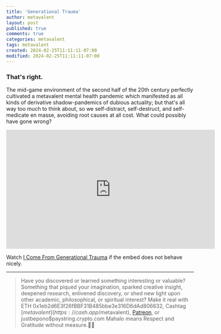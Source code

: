 ```yaml
---
title: 'Generational Trauma'
author: metavalent
layout: post
published: true
comments: true
categories: metavalent
tags: metavalent
created: 2024-02-25T11:11:11-07:00
modified: 2024-02-25T11:11:11-07:00
---
```


### That's right.

The mid-game environment of the second half of the 20th century perfectly cultivated a metavalent mental health pandemic which manifested as all kinds of derivative shadow-pandemics of dubious actuality; but that's all way too much to think about, so we self-distract, self-destruct, and self-medicate en masse, avoiding root causes at all cost. What could possibly have gone wrong?

<!-- YouTube Player -->
<iframe loading="lazy" id="ytplayer" type="text/html" class="center" width="560" height="320" src="https://www.youtube.com/embed/CS2quBsSR2U"
  frameborder="0"></iframe>


Watch [I Come From Generational Trauma](https://youtu.be/CS2quBsSR2U) if the embed does not behave nicely.

<!-- HTML5 Audio Embed - GitHub LFS storage: append ?raw=true
<div class="center"> 
<audio controls preload="none">
  <source src="https://github.com/metavalent/metavalent.github.io/blob/gh-pages/assets/audio-video/FILENAME.mp4?raw=true" type="audio/mpeg">
  <source src="https://github.com/metavalent/metavalent.github.io/blob/gh-pages/assets/audio-video/FILENAME.mp4?raw=true" type="audio/ogg">
Your browser does not support the audio element.
</audio>
 -->

<!-- For custom thumbnail
![alt text](/assets/images/image.jpg "title")
-->


---
> Have you discovered or learned something interesting or valuable? Something that piqued your imagination, sparked creative insight, deepened research, enlivened discovery, or shed new light upon other academic, philosophical, or spiritual interest? Make it real with ETH 0x1eb2d6E3f26fBBF31B485bbe3e316D6dAd806632, Cashtag [$metavalent](https://cash.app/$metavalent), [Patreon](https://patreon.com/metavalent), or justbepono$paystring.crypto.com Mahalo means Respect and Gratitude without measure.🙏🏼
